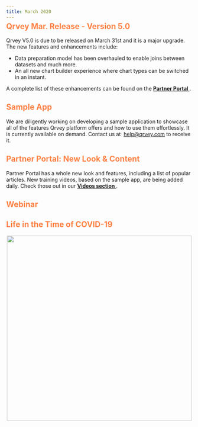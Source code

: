 ```yaml
---
title: March 2020
---
```


<h2 style="color:#FF8143; margin-top: -10px;">Qrvey Mar. Release - Version 5.0
</h2>

Qrvey V5.0 is due to be released on March 31st and it is a major upgrade. 
The new features and enhancements include: 
* Data preparation model has been overhauled to enable joins between datasets and much more.
* An all new chart builder experience where chart types can be switched in an instant.

A complete list of these enhancements can be found on the
 <a href="https://partners.qrvey.com/docs/release-notes/"> <strong> Partner Portal </strong> </a>.

<h2 style="color:#FF8143"> Sample App
</h2>

We are diligently working on developing a sample application to showcase all of the features Qrvey platform offers and how to use them effortlessly. It is currently available on demand. Contact us at  help@qrvey.com to receive it.
 
<h2 style="color:#FF8143"> Partner Portal: New Look & Content </h2>
Partner Portal has a whole new look and features, including a list of popular articles.
New training videos, based on the sample app, are being added daily. Check those out in our <a href="https://partners.qrvey.com/docs/Videos///"> <strong> Videos section </strong> </a>. 

<h2 style="color:#FF8143"> Webinar</h2>



<h2 style="color:#FF8143"> Life in the Time of COVID-19
</h2>

<div>
    <img src="https://s3.amazonaws.com/cdn.qrvey.com/newsletter/infographics4.jpg" style="margin:auto; display:block;" width="500" />
<div>






